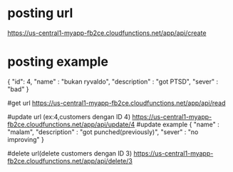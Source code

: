 # posting url
https://us-central1-myapp-fb2ce.cloudfunctions.net/app/api/create
# posting example
{
    "id": 4,
    "name" : "bukan ryvaldo",
    "description" : "got PTSD",
    "sever" : "bad"
}

#get url
https://us-central1-myapp-fb2ce.cloudfunctions.net/app/api/read

#update url (ex:4,customers dengan ID 4)
https://us-central1-myapp-fb2ce.cloudfunctions.net/app/api/update/4
#update example
{
    "name" : "malam",
    "description" : "got punched(previously)",
    "sever" : "no improving"
}

#delete url(delete customers dengan ID 3)
https://us-central1-myapp-fb2ce.cloudfunctions.net/app/api/delete/3
